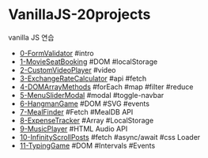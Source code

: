 # VanillaJS-20projects
vanilla JS 연습

- [0-FormValidator](./0-FormValidator) #intro
- [1-MovieSeatBooking](./1-MovieSeatBooking) #DOM #localStorage
- [2-CustomVideoPlayer](./2-CustomVideoPlayer) #video
- [3-ExchangeRateCalculator](./3-ExchangeRateCalculator) #api #fetch
- [4-DOMArrayMethods](./4-DOMArrayMethods) #forEach #map #filter #reduce
- [5-MenuSliderModal](./5-MenuSliderModal) #modal #toggle-navbar
- [6-HangmanGame](./6-HangmanGame) #DOM #SVG #events
- [7-MealFinder](./7-MealFinder) #Fetch #MealDB API
- [8-ExpenseTracker](./8-ExpenseTracker) #Array #LocalStorage
- [9-MusicPlayer](./9-MusicPlayer) #HTML Audio API
- [10-InfinityScrollPosts](./10-InfinityScrollPosts) #fetch #async/await #css Loader
- [11-TypingGame](./11-TypingGame) #DOM #Intervals #Events